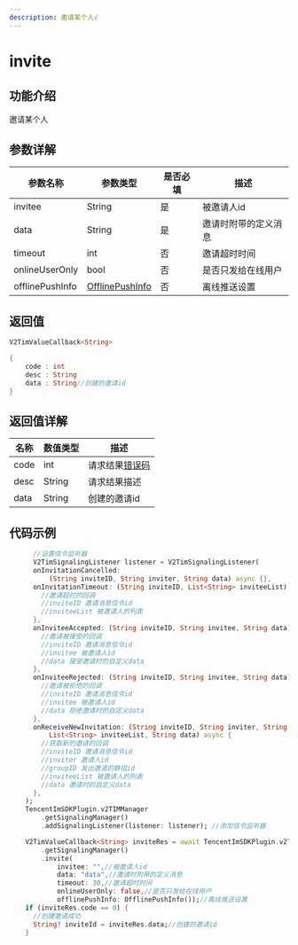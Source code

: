 ```yaml
---
description: 邀请某个人√
---
```


# invite

## 功能介绍

邀请某个人

## 参数详解

| 参数名称            | 参数类型                                                           | 是否必填 | 描述         |
| --------------- | -------------------------------------------------------------- | ---- | ---------- |
| invitee         | String                                                         | 是    | 被邀请人id     |
| data            | String                                                         | 是    | 邀请时附带的定义消息 |
| timeout         | int                                                            | 否    | 邀请超时时间     |
| onlineUserOnly  | bool                                                           | 否    | 是否只发给在线用户  |
| offlinePushInfo | [OfflinePushInfo](../guan-jian-lei/message/offlinepushinfo.md) | 否    | 离线推送设置     |

## 返回值

```dart
V2TimValueCallback<String>

{
    code : int
    desc : String
    data : String//创建的邀请id
}
```

## 返回值详解

| 名称   | 数值类型   | 描述                                                             |
| ---- | ------ | -------------------------------------------------------------- |
| code | int    | 请求结果[错误码](https://cloud.tencent.com/document/product/269/1671) |
| desc | String | 请求结果描述                                                         |
| data | String | 创建的邀请id                                                        |

## 代码示例

```dart
      //设置信令监听器
      V2TimSignalingListener listener = V2TimSignalingListener(
      onInvitationCancelled:
          (String inviteID, String inviter, String data) async {},
      onInvitationTimeout: (String inviteID, List<String> inviteeList) async {
        //邀请超时的回调
        //inviteID 邀请消息信令id
        //inviteeList 被邀请人的列表
      },
      onInviteeAccepted: (String inviteID, String invitee, String data) async {
        //邀请被接受的回调
        //inviteID 邀请消息信令id
        //invitee 被邀请人id
        //data 接受邀请时的自定义data
      },
      onInviteeRejected: (String inviteID, String invitee, String data) async {
        //邀请被拒绝的回调
        //inviteID 邀请消息信令id
        //invitee 被邀请人id
        //data 拒绝邀请时的自定义data
      },
      onReceiveNewInvitation: (String inviteID, String inviter, String groupID,
          List<String> inviteeList, String data) async {
        //获取新的邀请的回调
        //inviteID 邀请消息信令id
        //inviter 邀请人id
        //groupID 发出邀请的群组id
        //inviteeList 被邀请人的列表
        //data 邀请时的自定义data
      },
    );
    TencentImSDKPlugin.v2TIMManager
        .getSignalingManager()
        .addSignalingListener(listener: listener); //添加信令监听器

    V2TimValueCallback<String> inviteRes = await TencentImSDKPlugin.v2TIMManager
        .getSignalingManager()
        .invite(
            invitee: "",//被邀请人id
            data: "data",//邀请时附带的定义消息
            timeout: 30,//邀请超时时间
            onlineUserOnly: false,//是否只发给在线用户
            offlinePushInfo: OfflinePushInfo());//离线推送设置
    if (inviteRes.code == 0) {
      //创建邀请成功
      String? inviteId = inviteRes.data;//创建的邀请id
    }
```
